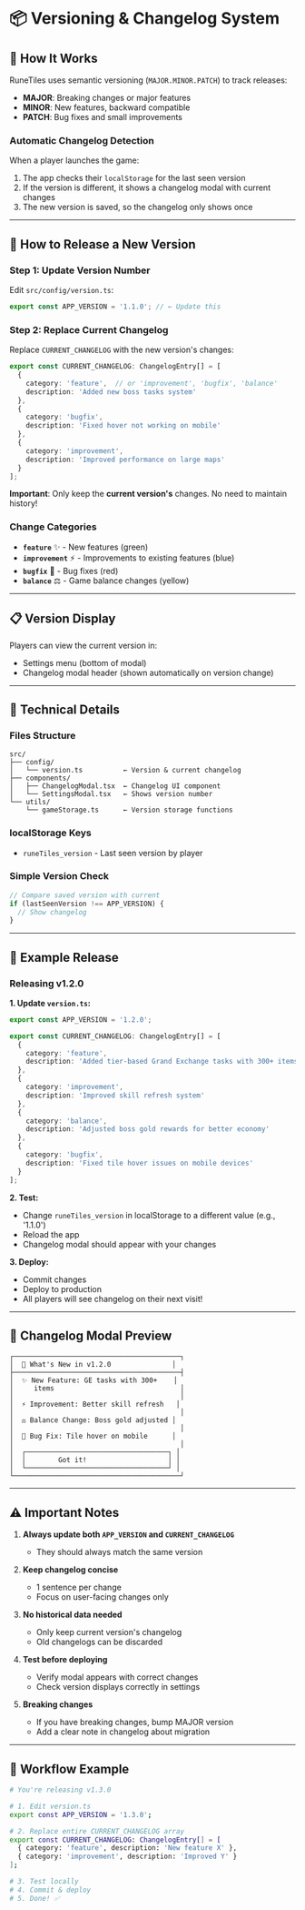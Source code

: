# 📦 Versioning & Changelog System

## 🎯 How It Works

RuneTiles uses semantic versioning (`MAJOR.MINOR.PATCH`) to track releases:
- **MAJOR**: Breaking changes or major features
- **MINOR**: New features, backward compatible
- **PATCH**: Bug fixes and small improvements

### Automatic Changelog Detection

When a player launches the game:
1. The app checks their `localStorage` for the last seen version
2. If the version is different, it shows a changelog modal with current changes
3. The new version is saved, so the changelog only shows once

---

## 🚀 How to Release a New Version

### Step 1: Update Version Number

Edit `src/config/version.ts`:

```typescript
export const APP_VERSION = '1.1.0'; // ← Update this
```

### Step 2: Replace Current Changelog

Replace `CURRENT_CHANGELOG` with the new version's changes:

```typescript
export const CURRENT_CHANGELOG: ChangelogEntry[] = [
  {
    category: 'feature',  // or 'improvement', 'bugfix', 'balance'
    description: 'Added new boss tasks system'
  },
  {
    category: 'bugfix',
    description: 'Fixed hover not working on mobile'
  },
  {
    category: 'improvement',
    description: 'Improved performance on large maps'
  }
];
```

**Important**: Only keep the **current version's** changes. No need to maintain history!

### Change Categories

- **`feature`** ✨ - New features (green)
- **`improvement`** ⚡ - Improvements to existing features (blue)
- **`bugfix`** 🐛 - Bug fixes (red)
- **`balance`** ⚖️ - Game balance changes (yellow)

---

## 📋 Version Display

Players can view the current version in:
- Settings menu (bottom of modal)
- Changelog modal header (shown automatically on version change)

---

## 🔧 Technical Details

### Files Structure

```
src/
├── config/
│   └── version.ts          ← Version & current changelog
├── components/
│   ├── ChangelogModal.tsx  ← Changelog UI component
│   └── SettingsModal.tsx   ← Shows version number
└── utils/
    └── gameStorage.ts      ← Version storage functions
```

### localStorage Keys

- `runeTiles_version` - Last seen version by player

### Simple Version Check

```typescript
// Compare saved version with current
if (lastSeenVersion !== APP_VERSION) {
  // Show changelog
}
```

---

## 📝 Example Release

### Releasing v1.2.0

**1. Update `version.ts`:**

```typescript
export const APP_VERSION = '1.2.0';

export const CURRENT_CHANGELOG: ChangelogEntry[] = [
  {
    category: 'feature',
    description: 'Added tier-based Grand Exchange tasks with 300+ items'
  },
  {
    category: 'improvement',
    description: 'Improved skill refresh system'
  },
  {
    category: 'balance',
    description: 'Adjusted boss gold rewards for better economy'
  },
  {
    category: 'bugfix',
    description: 'Fixed tile hover issues on mobile devices'
  }
];
```

**2. Test:**
- Change `runeTiles_version` in localStorage to a different value (e.g., '1.1.0')
- Reload the app
- Changelog modal should appear with your changes

**3. Deploy:**
- Commit changes
- Deploy to production
- All players will see changelog on their next visit!

---

## 🎨 Changelog Modal Preview

```
┌─────────────────────────────────────────┐
│  🎉 What's New in v1.2.0               │
├─────────────────────────────────────────┤
│  ✨ New Feature: GE tasks with 300+    │
│     items                               │
│                                         │
│  ⚡ Improvement: Better skill refresh   │
│                                         │
│  ⚖️ Balance Change: Boss gold adjusted │
│                                         │
│  🐛 Bug Fix: Tile hover on mobile      │
│                                         │
│  ┌───────────────────────────────────┐ │
│  │        Got it!                    │ │
│  └───────────────────────────────────┘ │
└─────────────────────────────────────────┘
```

---

## ⚠️ Important Notes

1. **Always update both `APP_VERSION` and `CURRENT_CHANGELOG`**
   - They should always match the same version

2. **Keep changelog concise**
   - 1 sentence per change
   - Focus on user-facing changes only

3. **No historical data needed**
   - Only keep current version's changelog
   - Old changelogs can be discarded

4. **Test before deploying**
   - Verify modal appears with correct changes
   - Check version displays correctly in settings

5. **Breaking changes**
   - If you have breaking changes, bump MAJOR version
   - Add a clear note in changelog about migration

---

## 🎯 Workflow Example

```bash
# You're releasing v1.3.0

# 1. Edit version.ts
export const APP_VERSION = '1.3.0';

# 2. Replace entire CURRENT_CHANGELOG array
export const CURRENT_CHANGELOG: ChangelogEntry[] = [
  { category: 'feature', description: 'New feature X' },
  { category: 'improvement', description: 'Improved Y' }
];

# 3. Test locally
# 4. Commit & deploy
# 5. Done! ✅
```

